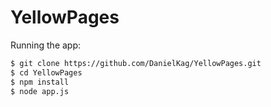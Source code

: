 # YellowPages

Running the app:

```sh
$ git clone https://github.com/DanielKag/YellowPages.git
$ cd YellowPages
$ npm install
$ node app.js
```
